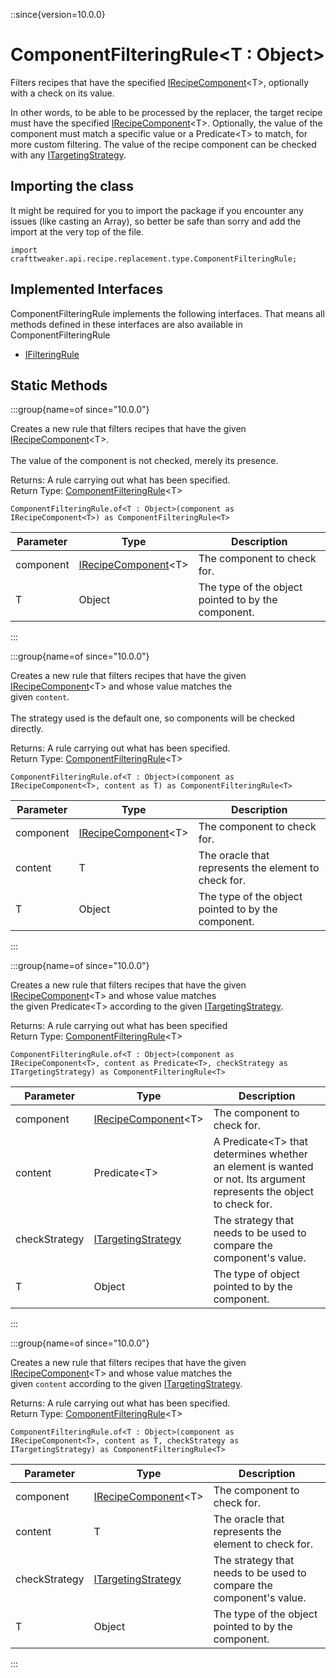 ::since{version=10.0.0}
# ComponentFilteringRule&LT;T : Object&GT;

Filters recipes that have the specified [IRecipeComponent](/vanilla/api/recipe/IRecipeComponent)&lt;T&gt;, optionally with a check on its value.

 In other words, to be able to be processed by the replacer, the target recipe must have the specified
 [IRecipeComponent](/vanilla/api/recipe/IRecipeComponent)&lt;T&gt;. Optionally, the value of the component must match a specific value or a Predicate&lt;T&gt;
 to match, for more custom filtering. The value of the recipe component can be checked with any
 [ITargetingStrategy](/vanilla/api/recipe/replacement/ITargetingStrategy).

## Importing the class

It might be required for you to import the package if you encounter any issues (like casting an Array), so better be safe than sorry and add the import at the very top of the file.
```zenscript
import crafttweaker.api.recipe.replacement.type.ComponentFilteringRule;
```


## Implemented Interfaces
ComponentFilteringRule implements the following interfaces. That means all methods defined in these interfaces are also available in ComponentFilteringRule

- [IFilteringRule](/vanilla/api/recipe/replacement/IFilteringRule)

## Static Methods

:::group{name=of since="10.0.0"}

Creates a new rule that filters recipes that have the given [IRecipeComponent](/vanilla/api/recipe/IRecipeComponent)&lt;T&gt;. <br />  <br />  The value of the component is not checked, merely its presence.

Returns: A rule carrying out what has been specified.  
Return Type: [ComponentFilteringRule](/vanilla/api/recipe/replacement/type/ComponentFilteringRule)&lt;T&gt;

```zenscript
ComponentFilteringRule.of<T : Object>(component as IRecipeComponent<T>) as ComponentFilteringRule<T>
```

| Parameter |                               Type                                |                     Description                     |
|-----------|-------------------------------------------------------------------|-----------------------------------------------------|
| component | [IRecipeComponent](/vanilla/api/recipe/IRecipeComponent)&lt;T&gt; | The component to check for.                         |
| T         | Object                                                            | The type of the object pointed to by the component. |


:::

:::group{name=of since="10.0.0"}

Creates a new rule that filters recipes that have the given [IRecipeComponent](/vanilla/api/recipe/IRecipeComponent)&lt;T&gt; and whose value matches the <br />  given `content`. <br />  <br />  The strategy used is the default one, so components will be checked directly.

Returns: A rule carrying out what has been specified.  
Return Type: [ComponentFilteringRule](/vanilla/api/recipe/replacement/type/ComponentFilteringRule)&lt;T&gt;

```zenscript
ComponentFilteringRule.of<T : Object>(component as IRecipeComponent<T>, content as T) as ComponentFilteringRule<T>
```

| Parameter |                               Type                                |                     Description                      |
|-----------|-------------------------------------------------------------------|------------------------------------------------------|
| component | [IRecipeComponent](/vanilla/api/recipe/IRecipeComponent)&lt;T&gt; | The component to check for.                          |
| content   | T                                                                 | The oracle that represents the element to check for. |
| T         | Object                                                            | The type of the object pointed to by the component.  |


:::

:::group{name=of since="10.0.0"}

Creates a new rule that filters recipes that have the given [IRecipeComponent](/vanilla/api/recipe/IRecipeComponent)&lt;T&gt; and whose value matches <br />  the given Predicate&lt;T&gt; according to the given [ITargetingStrategy](/vanilla/api/recipe/replacement/ITargetingStrategy).

Returns: A rule carrying out what has been specified  
Return Type: [ComponentFilteringRule](/vanilla/api/recipe/replacement/type/ComponentFilteringRule)&lt;T&gt;

```zenscript
ComponentFilteringRule.of<T : Object>(component as IRecipeComponent<T>, content as Predicate<T>, checkStrategy as ITargetingStrategy) as ComponentFilteringRule<T>
```

|   Parameter   |                                   Type                                   |                                                                       Description                                                                       |
|---------------|--------------------------------------------------------------------------|---------------------------------------------------------------------------------------------------------------------------------------------------------|
| component     | [IRecipeComponent](/vanilla/api/recipe/IRecipeComponent)&lt;T&gt;        | The component to check for.                                                                                                                             |
| content       | Predicate&lt;T&gt;                                                       | A Predicate&lt;T&gt; that determines whether an element is wanted or not. Its argument <br />                       represents the object to check for. |
| checkStrategy | [ITargetingStrategy](/vanilla/api/recipe/replacement/ITargetingStrategy) | The strategy that needs to be used to compare the component's value.                                                                                    |
| T             | Object                                                                   | The type of object pointed to by the component.                                                                                                         |


:::

:::group{name=of since="10.0.0"}

Creates a new rule that filters recipes that have the given [IRecipeComponent](/vanilla/api/recipe/IRecipeComponent)&lt;T&gt; and whose value matches the <br />  given `content` according to the given [ITargetingStrategy](/vanilla/api/recipe/replacement/ITargetingStrategy).

Returns: A rule carrying out what has been specified.  
Return Type: [ComponentFilteringRule](/vanilla/api/recipe/replacement/type/ComponentFilteringRule)&lt;T&gt;

```zenscript
ComponentFilteringRule.of<T : Object>(component as IRecipeComponent<T>, content as T, checkStrategy as ITargetingStrategy) as ComponentFilteringRule<T>
```

|   Parameter   |                                   Type                                   |                             Description                              |
|---------------|--------------------------------------------------------------------------|----------------------------------------------------------------------|
| component     | [IRecipeComponent](/vanilla/api/recipe/IRecipeComponent)&lt;T&gt;        | The component to check for.                                          |
| content       | T                                                                        | The oracle that represents the element to check for.                 |
| checkStrategy | [ITargetingStrategy](/vanilla/api/recipe/replacement/ITargetingStrategy) | The strategy that needs to be used to compare the component's value. |
| T             | Object                                                                   | The type of the object pointed to by the component.                  |


:::

